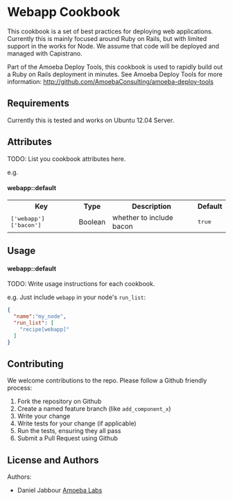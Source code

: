 Webapp Cookbook
===============
This cookbook is a set of best practices for deploying web applications. Currently this is mainly focused around Ruby on Rails, but with limited support in the works for Node. We assume that code will be deployed and managed with Capistrano.

Part of the Amoeba Deploy Tools, this cookbook is used to rapidly build out a Ruby on Rails deployment in minutes. See Amoeba Deploy Tools for more information: http://github.com/AmoebaConsulting/amoeba-deploy-tools


Requirements
------------
Currently this is tested and works on Ubuntu 12.04 Server.


Attributes
----------
TODO: List you cookbook attributes here.

e.g.
#### webapp::default
<table>
  <tr>
    <th>Key</th>
    <th>Type</th>
    <th>Description</th>
    <th>Default</th>
  </tr>
  <tr>
    <td><tt>['webapp']['bacon']</tt></td>
    <td>Boolean</td>
    <td>whether to include bacon</td>
    <td><tt>true</tt></td>
  </tr>
</table>

Usage
-----
#### webapp::default
TODO: Write usage instructions for each cookbook.

e.g.
Just include `webapp` in your node's `run_list`:

```json
{
  "name":"my_node",
  "run_list": [
    "recipe[webapp]"
  ]
}
```

Contributing
------------
We welcome contributions to the repo. Please follow a Github friendly process:

1. Fork the repository on Github
2. Create a named feature branch (like `add_component_x`)
3. Write your change
4. Write tests for your change (if applicable)
5. Run the tests, ensuring they all pass
6. Submit a Pull Request using Github

License and Authors
-------------------
Authors:
 * Daniel Jabbour [Amoeba Labs](http://amoe.ba)